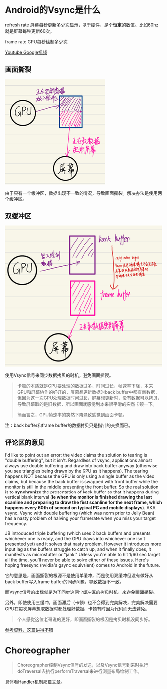 # Android的Vsync是什么

refresh rate 屏幕每秒更新多少次显示，基于硬件，是个**恒定**的数值。比如60hz就是屏幕每秒更新60次。

frame rate GPU每秒绘制多少次

[Youtube Google视频](https://www.youtube.com/watch?v=1iaHxmfZGGc&list=UU_x5XG1OV2P6uZZ5FSM9Ttw&t=112s&ab_channel=GoogleDevelopers)

## 画面撕裂

<img src="../../../img/IMG_0072(20220831-183902).PNG" alt="IMG_0072(20220831-183902)" style="zoom:33%;" />

由于只有一个缓冲区，数据出现不一致的情况，导致画面撕裂。解决办法是使用两个缓冲区。

## 双缓冲区

<img src="../../../img/IMG_0074(20220831-190007).PNG" alt="IMG_0074(20220831-190007)" style="zoom:50%;" />

使用Vsync信号来同步数据拷贝的时机，避免画面撕裂。

> 卡顿的本质就是GPU要处理的数据过多，时间过长，帧速率下降，本来GPU和屏幕协作的好好的，屏幕想更新数据时back buffer中都有新数据，但因为这一次GPU处理数据时间过长，屏幕想更新时，没有数据可以拷贝，导致屏幕取的是旧数据，所以画面就感觉到本来很平滑的突然卡顿一下。
>
> 简而言之，GPU帧速率的突然下降导致感觉到画面卡顿。

注：back buffer和frame buffer的数据拷贝只是指针的交换而已。

## 评论区的意见

I'd like to point out an error: the video claims the solution to tearing is "double buffering", but it isn't. Regardless of vsync, applications almost always use double buffering and draw into back buffer anyway (otherwise you see triangles being drawn by the GPU as it happens). The tearing happens NOT because the GPU is only using a single buffer as the video claims, but because the back buffer is swapped with front buffer while the monitor is still in the middle presenting the front buffer. So the real solution is to **synchronize** the presentation of back buffer so that it happens during vertical blank interval (**ie when the monitor is finished drawing the last scanline and preparing to draw the first scanline for the next frame, which happens every 60th of second on typical PC and mobile displays**). AKA vsync. Vsync with double buffering (which was norm prior to Jelly Bean) has a nasty problem of halving your framerate when you miss your target frequency. 

JB introduced triple buffering (which uses 2 back buffers and presents whichever one is ready, and the GPU draws into whichever one isn't presented yet) and it solves that nasty problem. However it introduces more input lag as the buffers struggle to catch up, and when it finally does, it manifests as microstutter or "jank." Unless you're able to hit 1/60 sec target all the time, you'll never be able to solve either of these issues. Here's hoping freesync (nvidia's gsync equivalent) comes to Android in the future.



它的意思是，画面撕裂的根源不是使用单缓冲，而是使用双缓冲但没有做好从back buffer写入frame buffer的同步问题，导致数据不一致。

而Vsync信号的出现就是为了同步这两个缓冲区的拷贝时机，来避免画面撕裂。

另外，即使使用三缓冲，画面滞后（卡顿）也不会得到完美解决，完美解决需要GPU在每次屏幕想取数据时都处理好数据，卡顿有时因为代码而无法避免。

> 个人感觉这位老哥说的更好，即画面撕裂的根因是拷贝时机没同步好。



[参考资料，这篇讲得不错](https://cloud.tencent.com/developer/article/1586225)



# Choreographer

> Choreographer控制Vsync信号的发送，以及Vsync信号到来时执行doTraversal去执行performTraversal来进行测量布局绘制工作。

具体看Handler机制那篇文章。














